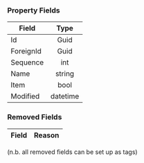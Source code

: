 ### Property Fields

| Field        | Type           | 
| ------------- |:-------------:|
| Id      | Guid |
| ForeignId      | Guid      |
| Sequence | int      |
| Name | string      |
| Item | bool      |
| Modified | datetime      |

### Removed Fields

| Field        | Reason           | 
| ------------- |:-------------:|

(n.b. all removed fields can be set up as tags)
